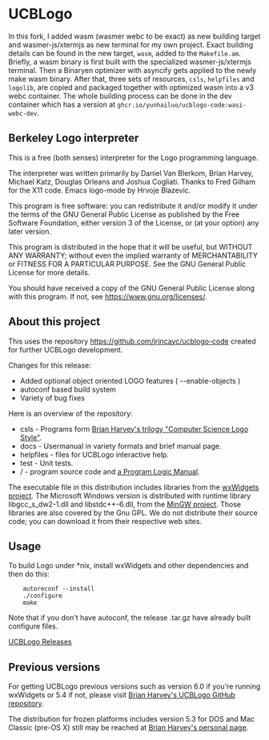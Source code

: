 # UCBLogo

In this fork, I added wasm (wasmer webc to be exact) as new building target and wasmer-js/xtermjs as new terminal for my own project. Exact building details can be found in the new target, `wasm`, added to the `Makefile.am`. Briefly, a wasm binary is first built with the specialized wasmer-js/xtermjs terminal. Then a Binaryen optimizer with asyncify gets applied to the newly make wasm binary. After that, three sets of resources, `csls`, `helpfiles` and `logolib`, are copied and packaged together with optimized wasm into a v3 webc container. The whole building process can be done in the dev container which has a version at `ghcr.io/yunhailuo/ucblogo-code:wasi-webc-dev`.

## Berkeley Logo interpreter

This is a free (both senses) interpreter for the Logo programming language.

The interpreter was written primarily by Daniel Van Blerkom, Brian Harvey,
Michael Katz, Douglas Orleans and Joshua Cogliati. Thanks to Fred Gilham for the X11 code.
Emacs logo-mode by Hrvoje Blazevic.

This program is free software: you can redistribute it and/or modify
it under the terms of the GNU General Public License as published by
the Free Software Foundation, either version 3 of the License, or
(at your option) any later version.

This program is distributed in the hope that it will be useful,
but WITHOUT ANY WARRANTY; without even the implied warranty of
MERCHANTABILITY or FITNESS FOR A PARTICULAR PURPOSE.  See the
GNU General Public License for more details.

You should have received a copy of the GNU General Public License
along with this program.  If not, see https://www.gnu.org/licenses/.

## About this project

This uses the repository https://github.com/jrincayc/ucblogo-code
created for further UCBLogo development.

Changes for this release:
* Added optional object oriented LOGO features ( --enable-objects )
* autoconf based build system
* Variety of bug fixes

Here is an overview of the repository:
* csls - Programs form [Brian Harvey's trilogy "Computer Science Logo Style"](https://people.eecs.berkeley.edu/~bh/).
* docs - Usermanual in variety formats and brief manual page.
* helpfiles - files for UCBLogo interactive help.
* test - Unit tests.
* / - program source code and [a Program Logic Manual](/plm).

The executable file in this distribution includes libraries from the
[wxWidgets project](http://wxwidgets.org/).  The Microsoft Windows version
is distributed with runtime library libgcc_s_dw2-1.dll and libstdc++-6.dll,
from the [MinGW project](http://www.mingw.org/).
Those libraries are also covered by the Gnu GPL.  We
do not distribute their source code; you can download it from their
respective web sites.

## Usage

To build Logo under *nix, install wxWidgets and other dependencies
and then do this:
```
	autoreconf --install
	./configure
	make
```

Note that if you don't have autoconf, the release .tar.gz have already built
configure files.

[UCBLogo Releases](https://github.com/jrincayc/ucblogo-code/releases)

## Previous versions

For getting UCBLogo previous versions such as version 6.0 if you're running wxWidgets or 5.4 if not, please visit [Brian Harvey's UCBLogo GitHub repository](https://github.com/brianharvey/UCBLogo).

The distribution for frozen platforms includes version 5.3 for DOS and Mac Classic (pre-OS X) still may be reached at [Brian Harvey's personal page](https://people.eecs.berkeley.edu/~bh/).
